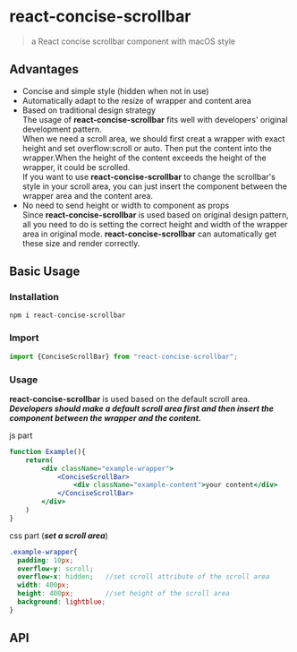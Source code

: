 # react-concise-scrollbar

> a React concise scrollbar component with macOS style
## Advantages
- Concise and simple style (hidden when not in use)  
- Automatically adapt to the resize of wrapper and content area
- Based on traditional design strategy  
    The usage of **react-concise-scrollbar** fits well with developers' original development pattern.  
    When we need a scroll area, we should first creat a wrapper with exact height and set overflow:scroll or auto.
    Then put the content into the wrapper.When the height of the content exceeds the height of the wrapper, it could be scrolled.  
    If you want to use **react-concise-scrollbar** to change the scrollbar's style in your scroll area, you can just insert the component between the wrapper area and the content area.
- No need to send height or width to component as props  
    Since **react-concise-scrollbar** is used based on original design pattern, all you need to do is setting the correct height and width of the wrapper area in original mode.
    **react-concise-scrollbar** can automatically get these size and render correctly.
## Basic Usage
### Installation
```
npm i react-concise-scrollbar
```
### Import
```jsx
import {ConciseScrollBar} from "react-concise-scrollbar";
```
### Usage
**react-concise-scrollbar** is used based on the default scroll area.
***Developers should make a default scroll area first and then insert the component between the wrapper and the content.***

js part
```jsx
function Example(){
    return(
        <div className="example-wrapper">
            <ConciseScrollBar>
                <div className="example-content">your content</div>
            </ConciseScrollBar>
        </div>
    )
}
```
css part (***set a scroll area***)
```scss
.example-wrapper{
  padding: 10px;
  overflow-y: scroll;
  overflow-x: hidden;   //set scroll attribute of the scroll area
  width: 400px;
  height: 400px;        //set height of the scroll area
  background: lightblue;
}
```
## API
